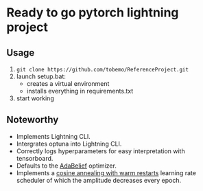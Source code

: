 # Ready to go pytorch lightning project
## Usage
1) `git clone https://github.com/tobemo/ReferenceProject.git`
2) launch setup.bat:
    - creates a virtual environment
    - installs everything in requirements.txt
3) start working

## Noteworthy
- Implements Lightning CLI.
- Intergrates optuna into Lightning CLI.
- Correctly logs hyperparameters for easy interpretation with tensorboard.
- Defaults to the [AdaBelief](https://juntang-zhuang.github.io/adabelief/) optimizer.
- Implements a [cosine annealing with warm restarts](https://pytorch.org/docs/stable/generated/torch.optim.lr_scheduler.CosineAnnealingWarmRestarts.html) learning rate scheduler of which the amplitude decreases every epoch.
